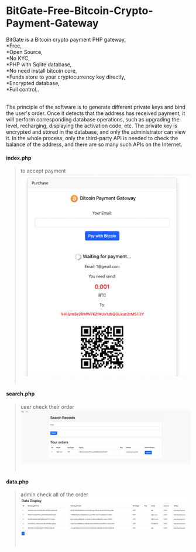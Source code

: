 # BitGate-Free-Bitcoin-Crypto-Payment-Gateway
BitGate is a Bitcoin crypto payment PHP gateway,<br>
*Free,<br>
*Open Source,<br>
*No KYC,<br>
*PHP with Sqlite database,<br>
*No need install bitcoin core,<br>
*Funds store to your cryptocurrency key directly,<br>
*Encrypted database,<br>
*Full control..<br>




<br>
The principle of the software is to generate different private keys and bind the user's order. Once it detects that the address has received payment, it will perform corresponding database operations, such as upgrading the level, recharging, displaying the activation code, etc. The private key is encrypted and stored in the database, and only the administrator can view it. In the whole process, only the third-party API is needed to check the balance of the address, and there are so many such APIs on the Internet.

<br>

#### index.php 
>to accept payment<br>
<img src="1.png"><br><br>
#### search.php
>user check their order
<img src="2.png"><br><br>
#### data.php
>admin check all of the order
<img src="3.png"><br><br>

